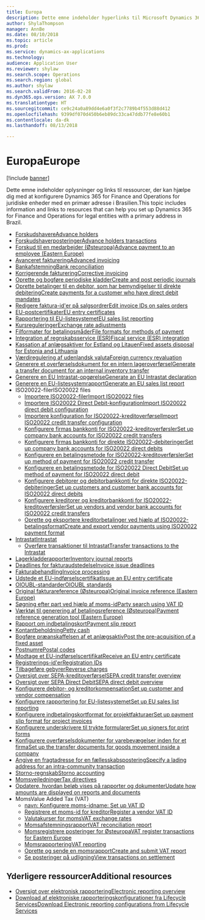 ```yaml
---
title: Europa
description: Dette emne indeholder hyperlinks til Microsoft Dynamics 365 for Finance and Operations-dokumentationsressourcer for Europa.
author: ShylaThompson
manager: AnnBe
ms.date: 08/10/2018
ms.topic: article
ms.prod: 
ms.service: dynamics-ax-applications
ms.technology: 
audience: Application User
ms.reviewer: shylaw
ms.search.scope: Operations
ms.search.region: global
ms.author: shylaw
ms.search.validFrom: 2016-02-28
ms.dyn365.ops.version: AX 7.0.0
ms.translationtype: HT
ms.sourcegitcommit: ce9c24a0a89dd4e6a0f3f2c7789b4f553d88d412
ms.openlocfilehash: 9399df070d450b6eb89dc33ca47ddb77fe8e60b1
ms.contentlocale: da-dk
ms.lasthandoff: 08/13/2018

---
```


# <a name="europe"></a><span data-ttu-id="16bea-103">Europa</span><span class="sxs-lookup"><span data-stu-id="16bea-103">Europe</span></span> 

[!include [banner](../includes/banner.md)]

<span data-ttu-id="16bea-104">Dette emne indeholder oplysninger og links til ressourcer, der kan hjælpe dig med at konfigurere Dynamics 365 for Finance and Operations for juridiske enheder med en primær adresse i Brasilien.</span><span class="sxs-lookup"><span data-stu-id="16bea-104">This topic includes information and links to resources that can help you set up Dynamics 365 for Finance and Operations for legal entities with a primary address in Brazil.</span></span> 

- [<span data-ttu-id="16bea-105">Forskudshavere</span><span class="sxs-lookup"><span data-stu-id="16bea-105">Advance holders</span></span>](emea-advance-holders.md)
 - [<span data-ttu-id="16bea-106">Forskudshaverposteringer</span><span class="sxs-lookup"><span data-stu-id="16bea-106">Advance holders transactions</span></span>](emea-advance-holders-transactions.md)
 - [<span data-ttu-id="16bea-107">Forskud til en medarbejder (Østeuropa)</span><span class="sxs-lookup"><span data-stu-id="16bea-107">Advance payment to an employee (Eastern Europe)</span></span>](tasks/advance-payment-employee.md)
- [<span data-ttu-id="16bea-108">Avanceret fakturering</span><span class="sxs-lookup"><span data-stu-id="16bea-108">Advanced invoicing</span></span>](emea-advance-invoice.md)
- [<span data-ttu-id="16bea-109">Bankafstemning</span><span class="sxs-lookup"><span data-stu-id="16bea-109">Bank reconciliation</span></span>](emea-bank-reconciliation.md)
- [<span data-ttu-id="16bea-110">Korrigerende fakturering</span><span class="sxs-lookup"><span data-stu-id="16bea-110">Corrective invoicing</span></span>](emea-corrective-invoice.md)
- [<span data-ttu-id="16bea-111">Oprette og bogføre periodiske kladder</span><span class="sxs-lookup"><span data-stu-id="16bea-111">Create and post periodic journals</span></span>](emea-create-post-periodic-journals.md)
- [<span data-ttu-id="16bea-112">Oprette betalinger til en debitor, som har bemyndigelser til direkte debitering</span><span class="sxs-lookup"><span data-stu-id="16bea-112">Create payments for a customer who have direct debit mandates</span></span>](tasks/create-payments-customers-who-have-direct-debit-mandates.md)
- [<span data-ttu-id="16bea-113">Redigere faktura-id'er på salgsordrer</span><span class="sxs-lookup"><span data-stu-id="16bea-113">Edit invoice IDs on sales orders</span></span>](emea-edit-invoice-id-sales-orders.md)
- [<span data-ttu-id="16bea-114">EU-postcertifikater</span><span class="sxs-lookup"><span data-stu-id="16bea-114">EU entry certificates</span></span>](emea-entry-certificates.md)
- [<span data-ttu-id="16bea-115">Rapportering til EU-listesystemet</span><span class="sxs-lookup"><span data-stu-id="16bea-115">EU sales list reporting</span></span>](emea-eu-sales-list.md)
- [<span data-ttu-id="16bea-116">Kursreguleringer</span><span class="sxs-lookup"><span data-stu-id="16bea-116">Exchange rate adjustments</span></span>](emea-exchange-rate-adjustments.md)
- [<span data-ttu-id="16bea-117">Filformater for betalingsmåder</span><span class="sxs-lookup"><span data-stu-id="16bea-117">File formats for methods of payment</span></span>](emea-select-file-formats-for-the-method-of-payments.md)
- [<span data-ttu-id="16bea-118">Integration af regnskabsservice (ESR)</span><span class="sxs-lookup"><span data-stu-id="16bea-118">Fiscal service (ESR) integration</span></span>](emea-fiscal-service-integration.md)
- [<span data-ttu-id="16bea-119">Kassation af anlægsaktiver for Estland og Litauen</span><span class="sxs-lookup"><span data-stu-id="16bea-119">Fixed assets disposal for Estonia and Lithuania</span></span>](emea-credit-note-reverse-fixed-asset-sale.md)
- [<span data-ttu-id="16bea-120">Værdiregulering af udenlandsk valuta</span><span class="sxs-lookup"><span data-stu-id="16bea-120">Foreign currency revaluation</span></span>](emea-foreign-currency-revaluation.md)
- [<span data-ttu-id="16bea-121">Generere et overførselsdokument for en intern lageroverførsel</span><span class="sxs-lookup"><span data-stu-id="16bea-121">Generate a transfer document for an internal inventory transfer</span></span>](tasks/transfer-document-internal-inventory-transfer.md)
- [<span data-ttu-id="16bea-122">Generere en EU Intrastat-opgørelse</span><span class="sxs-lookup"><span data-stu-id="16bea-122">Generate an EU Intrastat declaration</span></span>](tasks/eur-00002-eu-intrastat-declaration.md)
- [<span data-ttu-id="16bea-123">Generere en EU-listesystemrapport</span><span class="sxs-lookup"><span data-stu-id="16bea-123">Generate an EU sales list report</span></span>](tasks/eur-00011-eu-sales-list-report.md)
- <span data-ttu-id="16bea-124">ISO20022-filer</span><span class="sxs-lookup"><span data-stu-id="16bea-124">ISO20022 files</span></span>
  - [<span data-ttu-id="16bea-125">Importere ISO20022-filer</span><span class="sxs-lookup"><span data-stu-id="16bea-125">Import ISO20022 files</span></span>](emea-ISO20022-file-formats.md)
  - [<span data-ttu-id="16bea-126">Importere ISO20022 Direct Debit-konfiguration</span><span class="sxs-lookup"><span data-stu-id="16bea-126">Import ISO20022 direct debit configuration</span></span>](tasks/import-iso20022-direct-debit-configuration.md)
  - [<span data-ttu-id="16bea-127">Importere konfiguration for ISO20022-kreditoverførsel</span><span class="sxs-lookup"><span data-stu-id="16bea-127">Import ISO20022 credit transfer configuration</span></span>](tasks/import-iso20022-credit-transfer-configuration.md)
  - [<span data-ttu-id="16bea-128">Konfigurere firmas bankkonti for ISO20022-kreditoverførsler</span><span class="sxs-lookup"><span data-stu-id="16bea-128">Set up company bank accounts for ISO20022 credit transfers</span></span>](tasks/set-up-company-bank-accounts-iso20022-credit-transfers.md)
  - [<span data-ttu-id="16bea-129">Konfigurere firmas bankkonti for direkte ISO20022-debiteringer</span><span class="sxs-lookup"><span data-stu-id="16bea-129">Set up company bank accounts for ISO20022 direct debits</span></span>](tasks/set-up-company-bank-accounts-iso20022-direct-debits.md)
  - [<span data-ttu-id="16bea-130">Konfigurere en betalingsmetode for ISO20022-kreditoverførsler</span><span class="sxs-lookup"><span data-stu-id="16bea-130">Set up method of payment for ISO20022 credit transfer</span></span>](tasks/set-up-method-payment-iso20022-credit-transfer.md)
  - [<span data-ttu-id="16bea-131">Konfigurere en betalingsmetode for ISO20022 Direct Debit</span><span class="sxs-lookup"><span data-stu-id="16bea-131">Set up method of payment for ISO20022 direct debit</span></span>](tasks/setup-method-payment-iso20022-direct-debit.md)
  - [<span data-ttu-id="16bea-132">Konfigurere debitorer og debitorbankkonti for direkte ISO20022-debiteringer</span><span class="sxs-lookup"><span data-stu-id="16bea-132">Set up customers and customer bank accounts for ISO20022 direct debits</span></span>](tasks/set-up-bank-accounts-iso20022-direct-debits.md)
  - [<span data-ttu-id="16bea-133">Konfigurere kreditorer og kreditorbankkonti for ISO20022-kreditoverførsler</span><span class="sxs-lookup"><span data-stu-id="16bea-133">Set up vendors and vendor bank accounts for ISO20022 credit transfers</span></span>](tasks/set-up-vendor-iso20022-credit-transfers.md)
  - [<span data-ttu-id="16bea-134">Oprette og eksportere kreditorbetalinger ved hjælp af ISO20022-betalingsformat</span><span class="sxs-lookup"><span data-stu-id="16bea-134">Create and export vendor payments using ISO20022 payment format</span></span>](tasks/create-export-vendor-payments-iso20022-payment-format.md)
- [<span data-ttu-id="16bea-135">Intrastat</span><span class="sxs-lookup"><span data-stu-id="16bea-135">Intrastat</span></span>](emea-intrastat.md)
  - [<span data-ttu-id="16bea-136">Overføre transaktioner til Intrastat</span><span class="sxs-lookup"><span data-stu-id="16bea-136">Transfer transactions to the Intrastat</span></span>](tasks/transfer-transactions-intrastat.md)
- [<span data-ttu-id="16bea-137">Lagerkladderapporter</span><span class="sxs-lookup"><span data-stu-id="16bea-137">Inventory journal reports</span></span>](emea-set-up-report-inventory-journal-names.md)
- [<span data-ttu-id="16bea-138">Deadlines for fakturaudstedelse</span><span class="sxs-lookup"><span data-stu-id="16bea-138">Invoice issue deadlines</span></span>](emea-invoice-issue-deadline.md)
- [<span data-ttu-id="16bea-139">Fakturabehandling</span><span class="sxs-lookup"><span data-stu-id="16bea-139">Invoice processing</span></span>](emea-invoice-processing.md)
- [<span data-ttu-id="16bea-140">Udstede et EU-indførselscertifikat</span><span class="sxs-lookup"><span data-stu-id="16bea-140">Issue an EU entry certificate</span></span>](tasks/eur-00012-issue-eu-entry-certificate.md)
- [<span data-ttu-id="16bea-141">OIOUBL-standarder</span><span class="sxs-lookup"><span data-stu-id="16bea-141">OIOUBL standards</span></span>](emea-oioubl-standards-electronic-invoicing.md)
- [<span data-ttu-id="16bea-142">Original fakturareference (Østeuropa)</span><span class="sxs-lookup"><span data-stu-id="16bea-142">Original invoice reference (Eastern Europe)</span></span>](tasks/ee-00004-original-invoice-reference.md)
- [<span data-ttu-id="16bea-143">Søgning efter part ved hjælp af moms-id</span><span class="sxs-lookup"><span data-stu-id="16bea-143">Party search using VAT ID</span></span>](tasks/eur-00015-party-search-vat-id.md)
- [<span data-ttu-id="16bea-144">Værktøj til generering af betalingsreference (Østeuropa)</span><span class="sxs-lookup"><span data-stu-id="16bea-144">Payment reference generation tool (Eastern Europe)</span></span>](tasks/ee-00015-payment-reference-generation-tool.md)
- [<span data-ttu-id="16bea-145">Rapport om indbetalingskort</span><span class="sxs-lookup"><span data-stu-id="16bea-145">Payment slip report</span></span>](emea-eur-payment-slip-report-giro.md)
- [<span data-ttu-id="16bea-146">Kontantbeholdning</span><span class="sxs-lookup"><span data-stu-id="16bea-146">Petty cash</span></span>](emea-petty-cash.md)
- [<span data-ttu-id="16bea-147">Bogføre præanskaffelsen af et anlægsaktiv</span><span class="sxs-lookup"><span data-stu-id="16bea-147">Post the pre-acquisition of a fixed asset</span></span>](emea-pre-acquisition-acquisition-fixed-asset.md)
- [<span data-ttu-id="16bea-148">Postnumre</span><span class="sxs-lookup"><span data-stu-id="16bea-148">Postal codes</span></span>](emea-import-create-postal-codes-manually.md)
- [<span data-ttu-id="16bea-149">Modtage et EU-indførselscertifikat</span><span class="sxs-lookup"><span data-stu-id="16bea-149">Receive an EU entry certificate</span></span>](tasks/eur-00012-receive-eu-entry-certificate.md)
- [<span data-ttu-id="16bea-150">Registrerings-id'er</span><span class="sxs-lookup"><span data-stu-id="16bea-150">Registration IDs</span></span>](emea-registration-ids.md)
- [<span data-ttu-id="16bea-151">Tilbageføre gebyrer</span><span class="sxs-lookup"><span data-stu-id="16bea-151">Reverse charges</span></span>](emea-reverse-charge.md)
- [<span data-ttu-id="16bea-152">Oversigt over SEPA-kreditoverførsel</span><span class="sxs-lookup"><span data-stu-id="16bea-152">SEPA credit transfer overview</span></span>](../accounts-payable/sepa-credit-transfer.md)
- [<span data-ttu-id="16bea-153">Oversigt over SEPA Direct Debit</span><span class="sxs-lookup"><span data-stu-id="16bea-153">SEPA direct debit overview</span></span>](../accounts-receivable/sepa-direct-debit-overview.md)
- [<span data-ttu-id="16bea-154">Konfigurere debitor- og kreditorkompensation</span><span class="sxs-lookup"><span data-stu-id="16bea-154">Set up customer and vendor compensation</span></span>](emea-compensation-customer-vendor-transactions.md)
- [<span data-ttu-id="16bea-155">Konfigurere rapportering for EU-listesystemet</span><span class="sxs-lookup"><span data-stu-id="16bea-155">Set up EU sales list reporting</span></span>](tasks/eur-00011-eu-sales-list-reporting.md)
- [<span data-ttu-id="16bea-156">Konfigurere indbetalingskortformat for projektfakturaer</span><span class="sxs-lookup"><span data-stu-id="16bea-156">Set up payment slip format for project invoices</span></span>](tasks/set-up-payment-slip-format-project-invoices.md)
- [<span data-ttu-id="16bea-157">Konfigurere underskrivere til trykte formularer</span><span class="sxs-lookup"><span data-stu-id="16bea-157">Set up signers for print forms</span></span>](emea-set-up-signers-for-printing-forms.md)
- [<span data-ttu-id="16bea-158">Konfigurere overførselsdokumenter for varebevægelser inden for et firma</span><span class="sxs-lookup"><span data-stu-id="16bea-158">Set up the transfer documents for goods movement inside a company</span></span>](tasks/set-up-transfer-documents-goods-movement-inside-company.md)
- [<span data-ttu-id="16bea-159">Angive en fragtadresse for en fællesskabspostering</span><span class="sxs-lookup"><span data-stu-id="16bea-159">Specify a lading address for an intra-community transaction</span></span>](tasks/eur-00002-specify-lading-address-intra-community.md)
- [<span data-ttu-id="16bea-160">Storno-regnskab</span><span class="sxs-lookup"><span data-stu-id="16bea-160">Storno accounting</span></span>](emea-storno.md)
- [<span data-ttu-id="16bea-161">Momsvejledninger</span><span class="sxs-lookup"><span data-stu-id="16bea-161">Tax directives</span></span>](emea-tax-directives.md)
- [<span data-ttu-id="16bea-162">Opdatere, hvordan beløb vises på rapporter og dokumenter</span><span class="sxs-lookup"><span data-stu-id="16bea-162">Update how amounts are displayed on reports and documents</span></span>](emea-amount-printing-forms.md)
- <span data-ttu-id="16bea-163">Moms</span><span class="sxs-lookup"><span data-stu-id="16bea-163">Value Added Tax (VAT)</span></span>
  - [<span data-ttu-id="16bea-164">navn: Konfigurere moms-id</span><span class="sxs-lookup"><span data-stu-id="16bea-164">name: Set up VAT ID</span></span>](tasks/eur-00015-vat-id.md)
  - [<span data-ttu-id="16bea-165">Registrere et moms-id for kreditor</span><span class="sxs-lookup"><span data-stu-id="16bea-165">Register a vendor VAT ID</span></span>](tasks/eur-00015-registration-vendor-vat-id.md)
  - [<span data-ttu-id="16bea-166">Valutakurser for moms</span><span class="sxs-lookup"><span data-stu-id="16bea-166">VAT exchange rates</span></span>](emea-vat-exchange-rate.md)
  - [<span data-ttu-id="16bea-167">Momsafstemningsrapport</span><span class="sxs-lookup"><span data-stu-id="16bea-167">VAT reconciliation report</span></span>](tasks/eur-00018-vat-reconciliation-report.md)
  - [<span data-ttu-id="16bea-168">Momsregistrere posteringer for Østeuropa</span><span class="sxs-lookup"><span data-stu-id="16bea-168">VAT register transactions for Eastern Europe</span></span>](emea-vat-register-transactions.md)
  - [<span data-ttu-id="16bea-169">Momsrapportering</span><span class="sxs-lookup"><span data-stu-id="16bea-169">VAT reporting</span></span>](emea-vat-reporting.md)
  - [<span data-ttu-id="16bea-170">Oprette og sende en momsrapport</span><span class="sxs-lookup"><span data-stu-id="16bea-170">Create and submit VAT report</span></span>](tasks/create-submit-vat-report.md)
  - [<span data-ttu-id="16bea-171">Se posteringer på udligning</span><span class="sxs-lookup"><span data-stu-id="16bea-171">View transactions on settlement</span></span>](emea-transactions-settlement-form.md)

## <a name="additional-resources"></a><span data-ttu-id="16bea-172">Yderligere ressourcer</span><span class="sxs-lookup"><span data-stu-id="16bea-172">Additional resources</span></span>

- [<span data-ttu-id="16bea-173">Oversigt over elektronisk rapportering</span><span class="sxs-lookup"><span data-stu-id="16bea-173">Electronic reporting overview</span></span>](../../dev-itpro/analytics/general-electronic-reporting.md)
- [<span data-ttu-id="16bea-174">Download af elektroniske rapporteringskonfigurationer fra Lifecycle Services</span><span class="sxs-lookup"><span data-stu-id="16bea-174">Download Electronic reporting configurations from Lifecycle Services</span></span>](../../dev-itpro/analytics/download-electronic-reporting-configuration-lcs.md)


